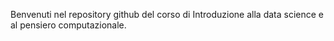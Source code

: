 Benvenuti nel repository github del corso di Introduzione alla data science e al pensiero computazionale.

